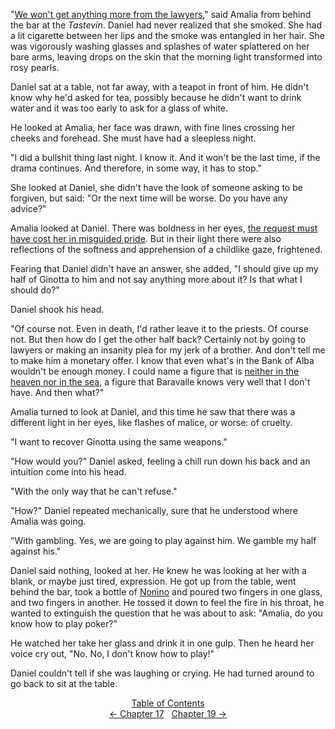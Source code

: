 <!-- Pages 131-132 -->
"[We won't get anything more from the lawyers](http://ofvioletsandlicorice.tumblr.com/post/129354078274/notes-questions-uncertainties#avvocati)," said Amalia from behind the bar at the *Tastevin*. Daniel had never realized that she smoked. She had a lit cigarette between her lips and the smoke was entangled in her hair. She was vigorously washing glasses and splashes of water splattered on her bare arms, leaving drops on the skin that the morning light transformed into rosy pearls.

Daniel sat at a table, not far away, with a teapot in front of him. He didn't know why he'd asked for tea, possibly because he didn't want to drink water and it was too early to ask for a glass of white.

He looked at Amalia, her face was drawn, with fine lines crossing her cheeks and forehead. She must have had a sleepless night. 

"I did a bullshit thing last night. I know it. And it won't be the last time, if the drama continues. And therefore, in some way, it has to stop."

She looked at Daniel, she didn't have the look of someone asking to be forgiven, but said: "Or the next time will be worse. Do you have any advice?"

Amalia looked at Daniel. There was boldness in her eyes, [the request must have cost her in misguided pride](http://ofvioletsandlicorice.tumblr.com/post/129354078274/notes-questions-uncertainties#malinteso). But in their light there were also reflections of the softness and apprehension of a childlike gaze, frightened.

Fearing that Daniel didn't have an answer, she added, "I should give up my half of Ginotta to him and not say anything more about it? Is that what I should do?"
<!-- Page 132 -->

Daniel shook his head.

"Of course not. Even in death, I'd rather leave it to the priests. Of course not. But then how do I get the other half back? Certainly not by going to lawyers or making an insanity plea for my jerk of a brother. And don't tell me to make him a monetary offer. I know that even what's in the Bank of Alba wouldn't be enough money. I could name a figure that is [neither in the heaven nor in the sea](http://ofvioletsandlicorice.tumblr.com/post/129354078274/notes-questions-uncertainties#cielomare), a figure that Baravalle knows very well that I don't have. And then what?"

Amalia turned to look at Daniel, and this time he saw that there was a different light in her eyes, like flashes of malice, or worse: of cruelty.

"I want to recover Ginotta using the same weapons."

"How would you?" Daniel asked, feeling a chill run down his back and an intuition come into his head.

"With the only way that he can't refuse."

"How?" Daniel repeated mechanically, sure that he understood where Amalia was going.

"With gambling. Yes, we are going to play against him. We gamble my half against his."

Daniel said nothing, looked at her. He knew he was looking at her with a blank, or maybe just tired, expression. He got up from the table, went behind the bar, took a bottle of [Nonino](http://ofvioletsandlicorice.tumblr.com/post/129354078274/notes-questions-uncertainties#nonino) and poured two fingers in one glass, and two fingers in another. He tossed it down to feel the fire in his throat, he wanted to extinguish the question that he was about to ask: "Amalia, do you know how to play poker?"

He watched her take her glass and drink it in one gulp. Then he heard her voice cry out, "No. No, I don't know how to play!"

Daniel couldn't tell if she was laughing or crying. He had turned around to go back to sit at the table.
<div style="text-align: center">
<a href="http://ofvioletsandlicorice.tumblr.com/post/129355307919/of-violets-and-licorice-table-of-contents">Table of Contents</a><br/>
<a href="http://ofvioletsandlicorice.tumblr.com/post/130908197564/of-violets-and-licorice-chapter-17">&larr;&nbsp;Chapter 17</a>&nbsp;&nbsp;
<a href="http://ofvioletsandlicorice.tumblr.com/post/130908239619/of-violets-and-licorice-chapter-19">Chapter 19&nbsp;&rarr;</a>
</div>
